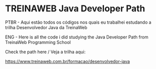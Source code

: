 # TREINAWEB Java Developer Path

 PTBR - Aqui estão todos os códigos nos quais eu trabalhei estudando a trilha Desenvolvedor Java da TreinaWeb
 
 ENG - Here is all the code i did studying the Java Developer Path from TreinaWeb Programming School

Check the path here / Veja a trilha aqui: 

https://www.treinaweb.com.br/formacao/desenvolvedor-java

